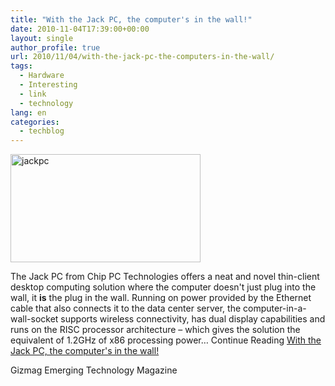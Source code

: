 ```yaml
---
title: "With the Jack PC, the computer's in the wall!"
date: 2010-11-04T17:39:00+00:00
layout: single
author_profile: true
url: 2010/11/04/with-the-jack-pc-the-computers-in-the-wall/
tags:
  - Hardware
  - Interesting
  - link
  - technology
lang: en
categories: 
  - techblog
---
```

[<img title="jackpc" border="0" alt="jackpc" src="http://lh3.ggpht.com/_vaUVXcmC3OI/TNLoxFrUBPI/AAAAAAAADCI/IXmU_YeZugo/jackpc_thumb.jpg?imgmax=800" width="304" height="173" />](http://lh5.ggpht.com/_vaUVXcmC3OI/TNLovl7c74I/AAAAAAAADCE/qJt6eRjhznM/s1600-h/jackpc%5B2%5D.jpg)

The Jack PC from Chip PC Technologies offers a neat and novel thin-client desktop computing solution where the computer doesn't just plug into the wall, it **is** the plug in the wall. Running on power provided by the Ethernet cable that also connects it to the data center server, the computer-in-a-wall-socket supports wireless connectivity, has dual display capabilities and runs on the RISC processor architecture – which gives the solution the equivalent of 1.2GHz of x86 processing power… Continue Reading [With the Jack PC, the computer's in the wall!](http://www.gizmag.com/jack-pc-plug-sized-thin-client-computing-solution/16799/)

Gizmag Emerging Technology Magazine